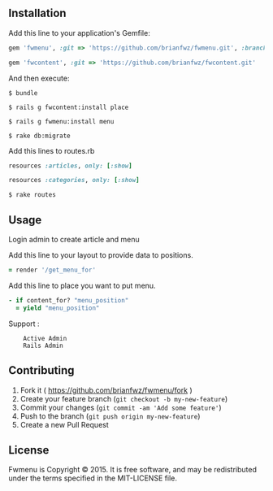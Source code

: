 ## Installation

Add this line to your application's Gemfile:

```ruby
gem 'fwmenu', :git => 'https://github.com/brianfwz/fwmenu.git', :branch => "v2"
```
```ruby
gem 'fwcontent', :git => 'https://github.com/brianfwz/fwcontent.git'
```
And then execute:

    $ bundle

    $ rails g fwcontent:install place

    $ rails g fwmenu:install menu

    $ rake db:migrate

Add this lines to routes.rb 

```ruby
resources :articles, only: [:show]
```
```ruby
resources :categories, only: [:show]
```

    $ rake routes

## Usage

Login admin to create article and menu 

Add this line to your layout to provide data to positions. 

```ruby
= render '/get_menu_for'
```
Add this line to place you want to put menu.

```ruby
- if content_for? "menu_position"
  = yield "menu_position"
```

Support :

		Active Admin
		Rails Admin

## Contributing

1. Fork it ( https://github.com/brianfwz/fwmenu/fork   )
2. Create your feature branch (`git checkout -b my-new-feature`)
3. Commit your changes (`git commit -am 'Add some feature'`)
4. Push to the branch (`git push origin my-new-feature`)
5. Create a new Pull Request

## License
Fwmenu is Copyright © 2015. It is free software, and may be redistributed under the terms specified in the MIT-LICENSE file.